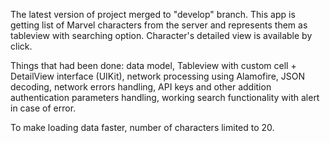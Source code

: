 The latest version of project merged to "develop" branch. This app is getting list of Marvel characters from the server and represents them as tableview with searching option. Character's detailed view is available by click.

Things that had been done: data model, Tableview with custom cell + DetailView interface (UIKit), network processing using Alamofire, JSON decoding, network errors handling, API keys and other addition authentication parameters handling, working search functionality with alert in case of error.

To make loading data faster, number of characters limited to 20.
